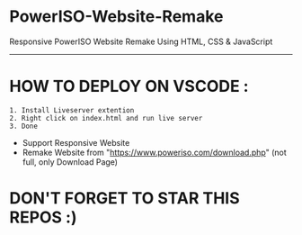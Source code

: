 # PowerISO-Website-Remake
Responsive PowerISO Website Remake Using HTML, CSS &amp; JavaScript

---
# HOW TO DEPLOY ON VSCODE : </br>
```
1. Install Liveserver extention
2. Right click on index.html and run live server
3. Done
```
- Support Responsive Website
- Remake Website from "https://www.poweriso.com/download.php" (not full, only Download Page)

# DON'T FORGET TO STAR THIS REPOS :)
